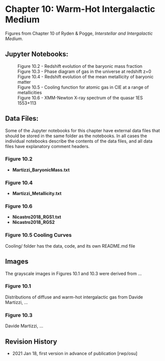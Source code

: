 # Chapter 10: Warm-Hot Intergalactic Medium

Figures from Chapter 10 of Ryden & Pogge, *Interstellar and Intergalactic Medium*.

## Jupyter Notebooks:
<dl>
<dd>Figure 10.2 - Redshift evolution of the baryonic mass fraction
<dd>Figure 10.3 - Phase diagram of gas in the universe at redshift z=0
<dd>Figure 10.4 - Redshift evolution of the mean metallicity of baryonic matter
<dd>Figure 10.5 - Cooling function for atomic gas in CIE at a range of metallicities
<dd>Figure 10.6 - XMM-Newton X-ray spectrum of the quasar 1ES 1553+113
</dl>

## Data Files:

Some of the Jupyter notebooks for this chapter have external data files that should be stored in the same
folder as the notebooks.  In all cases the individual notebooks describe the contents of the data files, 
and all data files have explanatory comment headers.

### Figure 10.2
* **Martizzi_BaryonicMass.txt**

### Figure 10.4
* **Martizzi_Metallicity.txt**

### Figure 10.6
* **Nicastro2018_RGS1.txt**
* **Nicastro2018_RGS2**

### Figure 10.5 Cooling Curves
 
Cooling/ folder has the data, code, and its own README.md file

## Images
The grayscale images in Figures 10.1 and 10.3 were derived from ...

### Figure 10.1
Distributions of diffuse and warm-hot intergalactic gas from Davide Martizzi, ...

### Figure 10.3
Davide Martizzi, ...

## Revision History

* 2021 Jan 18, first version in advance of publication [rwp/osu]
